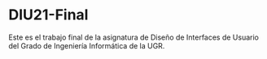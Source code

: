 # DIU21-Final
Este es el trabajo final de la asignatura de Diseño de Interfaces de Usuario del Grado de Ingeniería Informática de la UGR.
